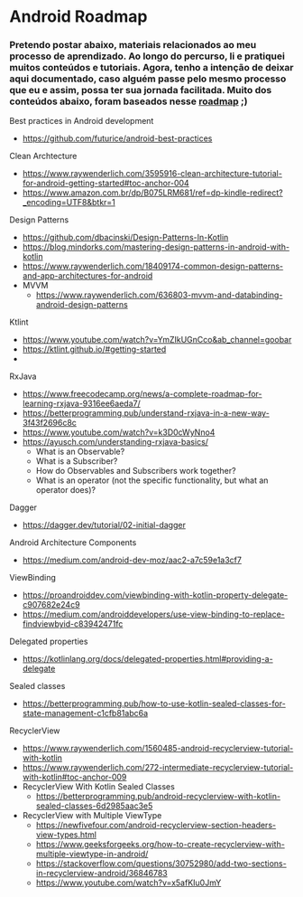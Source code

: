 # Android Roadmap
### Pretendo postar abaixo, materiais relacionados ao meu processo de aprendizado. Ao longo do percurso, li e pratiquei muitos conteúdos e tutoriais. Agora, tenho a intenção de deixar aqui documentado, caso alguém passe pelo mesmo processo que eu e assim, possa ter sua jornada facilitada. Muito dos conteúdos abaixo, foram baseados nesse [roadmap](https://trello.com/b/fsc44tYh/android-developer-roadmap) ;)

Best practices in Android development
  - https://github.com/futurice/android-best-practices

Clean Archtecture 
  - https://www.raywenderlich.com/3595916-clean-architecture-tutorial-for-android-getting-started#toc-anchor-004
  - https://www.amazon.com.br/dp/B075LRM681/ref=dp-kindle-redirect?_encoding=UTF8&btkr=1

Design Patterns
  - https://github.com/dbacinski/Design-Patterns-In-Kotlin
  - https://blog.mindorks.com/mastering-design-patterns-in-android-with-kotlin
  - https://www.raywenderlich.com/18409174-common-design-patterns-and-app-architectures-for-android
  - MVVM
    - https://www.raywenderlich.com/636803-mvvm-and-databinding-android-design-patterns

Ktlint 
  - https://www.youtube.com/watch?v=YmZIkUGnCco&ab_channel=goobar
  - https://ktlint.github.io/#getting-started
  - 
RxJava
  - https://www.freecodecamp.org/news/a-complete-roadmap-for-learning-rxjava-9316ee6aeda7/
  - https://betterprogramming.pub/understand-rxjava-in-a-new-way-3f43f2696c8c
  - https://www.youtube.com/watch?v=k3D0cWyNno4
  - https://ayusch.com/understanding-rxjava-basics/
    - What is an Observable?
    - What is a Subscriber?
    - How do Observables and Subscribers work together?
    - What is an operator (not the specific functionality, but what an operator does)?

Dagger
  - https://dagger.dev/tutorial/02-initial-dagger

Android Architecture Components
 - https://medium.com/android-dev-moz/aac2-a7c59e1a3cf7

ViewBinding 
 - https://proandroiddev.com/viewbinding-with-kotlin-property-delegate-c907682e24c9
 - https://medium.com/androiddevelopers/use-view-binding-to-replace-findviewbyid-c83942471fc

Delegated properties 
  - https://kotlinlang.org/docs/delegated-properties.html#providing-a-delegate 

Sealed classes
  - https://betterprogramming.pub/how-to-use-kotlin-sealed-classes-for-state-management-c1cfb81abc6a

RecyclerView
  - https://www.raywenderlich.com/1560485-android-recyclerview-tutorial-with-kotlin
  - https://www.raywenderlich.com/272-intermediate-recyclerview-tutorial-with-kotlin#toc-anchor-009
  - RecyclerView With Kotlin Sealed Classes
    - https://betterprogramming.pub/android-recyclerview-with-kotlin-sealed-classes-6d2985aac3e5  
  - RecyclerView with Multiple ViewType
    - https://newfivefour.com/android-recyclerview-section-headers-view-types.html 
    - https://www.geeksforgeeks.org/how-to-create-recyclerview-with-multiple-viewtype-in-android/
    - https://stackoverflow.com/questions/30752980/add-two-sections-in-recyclerview-android/36846783
    - https://www.youtube.com/watch?v=x5afKIu0JmY
